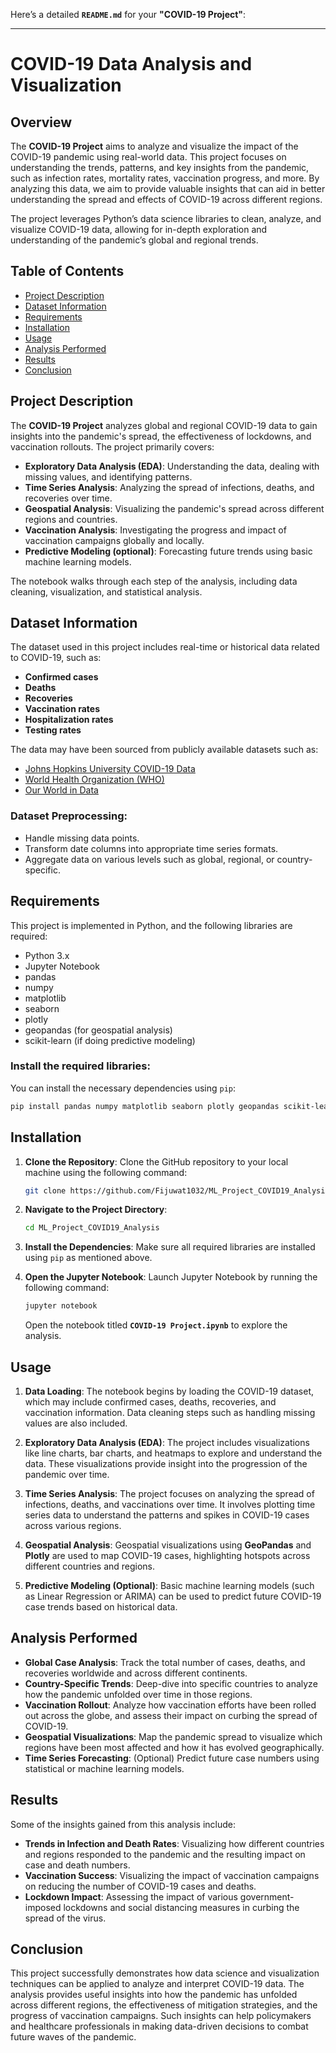 Here’s a detailed **`README.md`** for your **"COVID-19 Project"**:

---

# COVID-19 Data Analysis and Visualization

## Overview

The **COVID-19 Project** aims to analyze and visualize the impact of the COVID-19 pandemic using real-world data. This project focuses on understanding the trends, patterns, and key insights from the pandemic, such as infection rates, mortality rates, vaccination progress, and more. By analyzing this data, we aim to provide valuable insights that can aid in better understanding the spread and effects of COVID-19 across different regions.

The project leverages Python’s data science libraries to clean, analyze, and visualize COVID-19 data, allowing for in-depth exploration and understanding of the pandemic’s global and regional trends.

## Table of Contents
- [Project Description](#project-description)
- [Dataset Information](#dataset-information)
- [Requirements](#requirements)
- [Installation](#installation)
- [Usage](#usage)
- [Analysis Performed](#analysis-performed)
- [Results](#results)
- [Conclusion](#conclusion)

## Project Description

The **COVID-19 Project** analyzes global and regional COVID-19 data to gain insights into the pandemic's spread, the effectiveness of lockdowns, and vaccination rollouts. The project primarily covers:

- **Exploratory Data Analysis (EDA)**: Understanding the data, dealing with missing values, and identifying patterns.
- **Time Series Analysis**: Analyzing the spread of infections, deaths, and recoveries over time.
- **Geospatial Analysis**: Visualizing the pandemic's spread across different regions and countries.
- **Vaccination Analysis**: Investigating the progress and impact of vaccination campaigns globally and locally.
- **Predictive Modeling (optional)**: Forecasting future trends using basic machine learning models.

The notebook walks through each step of the analysis, including data cleaning, visualization, and statistical analysis.

## Dataset Information

The dataset used in this project includes real-time or historical data related to COVID-19, such as:
- **Confirmed cases**
- **Deaths**
- **Recoveries**
- **Vaccination rates**
- **Hospitalization rates**
- **Testing rates**

The data may have been sourced from publicly available datasets such as:
- [Johns Hopkins University COVID-19 Data](https://github.com/CSSEGISandData/COVID-19)
- [World Health Organization (WHO)](https://www.who.int/)
- [Our World in Data](https://ourworldindata.org/coronavirus)

### Dataset Preprocessing:
- Handle missing data points.
- Transform date columns into appropriate time series formats.
- Aggregate data on various levels such as global, regional, or country-specific.

## Requirements

This project is implemented in Python, and the following libraries are required:

- Python 3.x
- Jupyter Notebook
- pandas
- numpy
- matplotlib
- seaborn
- plotly
- geopandas (for geospatial analysis)
- scikit-learn (if doing predictive modeling)

### Install the required libraries:
You can install the necessary dependencies using `pip`:
```bash
pip install pandas numpy matplotlib seaborn plotly geopandas scikit-learn
```

## Installation

1. **Clone the Repository**:
   Clone the GitHub repository to your local machine using the following command:
   ```bash
   git clone https://github.com/Fijuwat1032/ML_Project_COVID19_Analysis.git
   ```

2. **Navigate to the Project Directory**:
   ```bash
   cd ML_Project_COVID19_Analysis
   ```

3. **Install the Dependencies**:
   Make sure all required libraries are installed using `pip` as mentioned above.

4. **Open the Jupyter Notebook**:
   Launch Jupyter Notebook by running the following command:
   ```bash
   jupyter notebook
   ```
   Open the notebook titled **`COVID-19 Project.ipynb`** to explore the analysis.

## Usage

1. **Data Loading**:
   The notebook begins by loading the COVID-19 dataset, which may include confirmed cases, deaths, recoveries, and vaccination information. Data cleaning steps such as handling missing values are also included.

2. **Exploratory Data Analysis (EDA)**:
   The project includes visualizations like line charts, bar charts, and heatmaps to explore and understand the data. These visualizations provide insight into the progression of the pandemic over time.

3. **Time Series Analysis**:
   The project focuses on analyzing the spread of infections, deaths, and vaccinations over time. It involves plotting time series data to understand the patterns and spikes in COVID-19 cases across various regions.

4. **Geospatial Analysis**:
   Geospatial visualizations using **GeoPandas** and **Plotly** are used to map COVID-19 cases, highlighting hotspots across different countries and regions.

5. **Predictive Modeling (Optional)**:
   Basic machine learning models (such as Linear Regression or ARIMA) can be used to predict future COVID-19 case trends based on historical data.

## Analysis Performed

- **Global Case Analysis**: Track the total number of cases, deaths, and recoveries worldwide and across different continents.
- **Country-Specific Trends**: Deep-dive into specific countries to analyze how the pandemic unfolded over time in those regions.
- **Vaccination Rollout**: Analyze how vaccination efforts have been rolled out across the globe, and assess their impact on curbing the spread of COVID-19.
- **Geospatial Visualizations**: Map the pandemic spread to visualize which regions have been most affected and how it has evolved geographically.
- **Time Series Forecasting**: (Optional) Predict future case numbers using statistical or machine learning models.

## Results

Some of the insights gained from this analysis include:
- **Trends in Infection and Death Rates**: Visualizing how different countries and regions responded to the pandemic and the resulting impact on case and death numbers.
- **Vaccination Success**: Visualizing the impact of vaccination campaigns on reducing the number of COVID-19 cases and deaths.
- **Lockdown Impact**: Assessing the impact of various government-imposed lockdowns and social distancing measures in curbing the spread of the virus.

## Conclusion

This project successfully demonstrates how data science and visualization techniques can be applied to analyze and interpret COVID-19 data. The analysis provides useful insights into how the pandemic has unfolded across different regions, the effectiveness of mitigation strategies, and the progress of vaccination campaigns. Such insights can help policymakers and healthcare professionals in making data-driven decisions to combat future waves of the pandemic.
